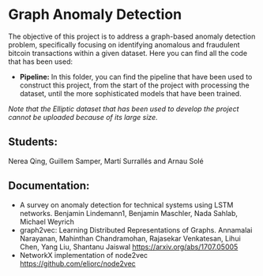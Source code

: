 # Graph Anomaly Detection
The objective of this project is to address a graph-based anomaly detection problem, specifically focusing on identifying anomalous and fraudulent bitcoin transactions within a given dataset. Here you can find all the code that has been used:

- **Pipeline:** In this folder, you can find the pipeline that have been used to construct this project, from the start of the project with processing the dataset, until the more sophisticated models that have been trained.

*Note that the Elliptic dataset that has been used to develop the project cannot be uploaded because of its large size.*

## Students:
Nerea Qing, Guillem Samper, Martí Surrallés and Arnau Solé

## Documentation:
- A survey on anomaly detection for technical systems using LSTM networks. Benjamin Lindemann1, Benjamin Maschler, Nada Sahlab, Michael Weyrich
- graph2vec: Learning Distributed Representations of Graphs. Annamalai Narayanan, Mahinthan Chandramohan, Rajasekar Venkatesan, Lihui Chen, Yang Liu, Shantanu Jaiswal <https://arxiv.org/abs/1707.05005>
- NetworkX implementation of node2vec <https://github.com/eliorc/node2vec>
